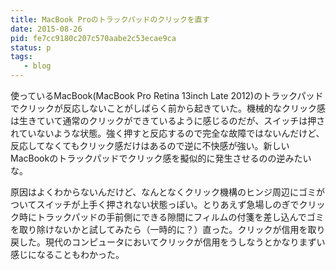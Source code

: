 ```yaml
---
title: MacBook Proのトラックパッドのクリックを直す
date: 2015-08-26
pid: fe7cc9180c207c570aabe2c53ecae9ca
status: p
tags:
   - blog
---
```


使っているMacBook(MacBook Pro Retina 13inch Late 2012)のトラックパッドでクリックが反応しないことがしばらく前から起きていた。機械的なクリック感は生きていて通常のクリックができているように感じるのだが、スイッチは押されていないような状態。強く押すと反応するので完全な故障ではないんだけど、反応してなくてもクリック感だけはあるので逆に不快感が強い。新しいMacBookのトラックパッドでクリック感を擬似的に発生させるのの逆みたいな。

原因はよくわからないんだけど、なんとなくクリック機構のヒンジ周辺にゴミがついてスイッチが上手く押されない状態っぽい。とりあえず急場しのぎでクリック時にトラックパッドの手前側にできる隙間にフィルムの付箋を差し込んでゴミを取り除けないかと試してみたら（一時的に？）直った。クリックが信用を取り戻した。現代のコンピュータにおいてクリックが信用をうしなうとかなりまずい感じになることもわかった。
